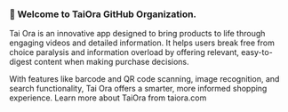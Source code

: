 ### **👋 Welcome to TaiOra GitHub Organization.** 

Tai Ora is an innovative app designed to bring products to life through engaging videos and detailed information. It helps users break free from choice paralysis and information overload by offering relevant, easy-to-digest content when making purchase decisions. 

With features like barcode and QR code scanning, image recognition, and search functionality, Tai Ora offers a smarter, more informed shopping experience. Learn more about TaiOra from taiora.com
